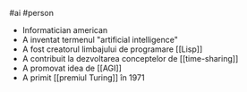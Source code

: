 #ai #person 
- Informatician american
- A inventat termenul "artificial intelligence"
- A fost creatorul limbajului de programare [[Lisp]]
- A contribuit la dezvoltarea conceptelor de [[time-sharing]]
- A promovat idea de [[AGI]]
- A primit [[premiul Turing]] în 1971